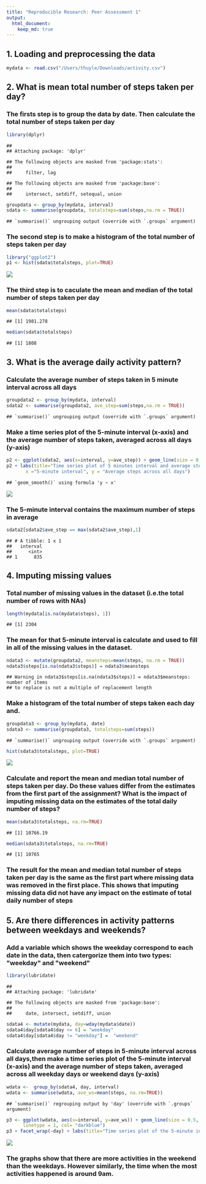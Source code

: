 ```yaml
---
title: "Reproducible Research: Peer Assessment 1"
output: 
  html_document:
    keep_md: true
---
```



## 1. Loading and preprocessing the data

```r
mydata <- read.csv("/Users/thuyle/Downloads/activity.csv")
```


## 2. What is mean total number of steps taken per day?
### The firsts step is to group the data by date. Then calculate the total number of steps taken per day

```r
library(dplyr)
```

```
## 
## Attaching package: 'dplyr'
```

```
## The following objects are masked from 'package:stats':
## 
##     filter, lag
```

```
## The following objects are masked from 'package:base':
## 
##     intersect, setdiff, setequal, union
```

```r
groupdata <- group_by(mydata, interval)
sdata <- summarise(groupdata, totalsteps=sum(steps,na.rm = TRUE))
```

```
## `summarise()` ungrouping output (override with `.groups` argument)
```
### The second step is to make a histogram of the total number of steps taken per day

```r
library("ggplot2")
p1 <- hist(sdata$totalsteps, plot=TRUE)
```

![](PA1_template_files/figure-html/p1-1.png)<!-- -->
### The third step is to caculate the mean and median of the total number of steps taken per day

```r
mean(sdata$totalsteps)
```

```
## [1] 1981.278
```

```r
median(sdata$totalsteps)
```

```
## [1] 1808
```
## 3. What is the average daily activity pattern?
### Calculate the average number of steps taken in 5 minute interval across all days

```r
groupdata2 <- group_by(mydata, interval)
sdata2 <- summarise(groupdata2, ave_step=sum(steps,na.rm = TRUE))
```

```
## `summarise()` ungrouping output (override with `.groups` argument)
```
### Make a time series plot of the 5-minute interval (x-axis) and the average number of steps taken, averaged across all days (y-axis)

```r
p2 <- ggplot(sdata2, aes(x=interval, y=ave_step)) + geom_line(size = 0.5, linetype = 1, col= "darkblue") + geom_smooth(method = "loess", span = 0.2)
p2 + labs(title="Time series plot of 5 minutes interval and average steps acrossed all days",
       x ="5-minute interval", y = "Average steps across all days")
```

```
## `geom_smooth()` using formula 'y ~ x'
```

![](PA1_template_files/figure-html/p2-1.png)<!-- -->
### The 5-minute interval contains the maximum number of steps in average

```r
sdata2[sdata2$ave_step == max(sdata2$ave_step),1]
```

```
## # A tibble: 1 x 1
##   interval
##      <int>
## 1      835
```
## 4. Imputing missing values
### Total number of missing values in the dataset (i.e.the total number of rows with NAs)

```r
length(mydata[is.na(mydata$steps), 1])
```

```
## [1] 2304
```
### The mean for that 5-minute interval is calculate and used to fill in all of the missing values in the dataset.  

```r
ndata3 <- mutate(groupdata2, meansteps=mean(steps, na.rm = TRUE))
ndata3$steps[is.na(ndata3$steps)] = ndata3$meansteps
```

```
## Warning in ndata3$steps[is.na(ndata3$steps)] = ndata3$meansteps: number of items
## to replace is not a multiple of replacement length
```
### Make a histogram of the total number of steps taken each day and. 

```r
groupdata3 <- group_by(mydata, date)
sdata3 <- summarise(groupdata3, totalsteps=sum(steps))
```

```
## `summarise()` ungrouping output (override with `.groups` argument)
```

```r
hist(sdata3$totalsteps, plot=TRUE)
```

![](PA1_template_files/figure-html/unnamed-chunk-6-1.png)<!-- -->
### Calculate and report the mean and median total number of steps taken per day. Do these values differ from the estimates from the first part of the assignment? What is the impact of imputing missing data on the estimates of the total daily number of steps?

```r
mean(sdata3$totalsteps, na.rm=TRUE)
```

```
## [1] 10766.19
```

```r
median(sdata3$totalsteps, na.rm=TRUE)
```

```
## [1] 10765
```
### The result for the mean and median total number of steps taken per day is the same as the first part where missing data was removed in the first place. This shows that imputing missing data did not have any impact on the estimate of total daily number of steps

## 5. Are there differences in activity patterns between weekdays and weekends?
### Add a variable which shows the weekday correspond to each date in the data, then catergorize them into two types: "weekday" and "weekend"

```r
library(lubridate)
```

```
## 
## Attaching package: 'lubridate'
```

```
## The following objects are masked from 'package:base':
## 
##     date, intersect, setdiff, union
```

```r
sdata4 <- mutate(mydata, day=wday(mydata$date))
sdata4$day[sdata4$day <= 6] = "weekday" 
sdata4$day[sdata4$day != "weekday"] =  "weekend"
```
### Calculate average number of steps in 5-minute interval across all days,then make a time series plot of the 5-minute interval (x-axis) and the average number of steps taken, averaged across all weekday days or weekend days (y-axis)


```r
wdata <-  group_by(sdata4, day, interval)
wdata <- summarise(wdata, ave_ws=mean(steps, na.rm=TRUE))
```

```
## `summarise()` regrouping output by 'day' (override with `.groups` argument)
```


```r
p3 <- ggplot(wdata, aes(x=interval, y=ave_ws)) + geom_line(size = 0.5, 
      linetype = 1, col= "darkblue") 
p3 + facet_wrap(~day) + labs(title="Time series plot of the 5-minute interval and average steps acrossed all days", x ="5-minute interval", y = "Number of average steps acrossed all days")
```

![](PA1_template_files/figure-html/p3-1.png)<!-- -->

### The graphs show that there are more activities in the weekend than the weekdays. However similarly, the time when the most activities happened is around 9am.

